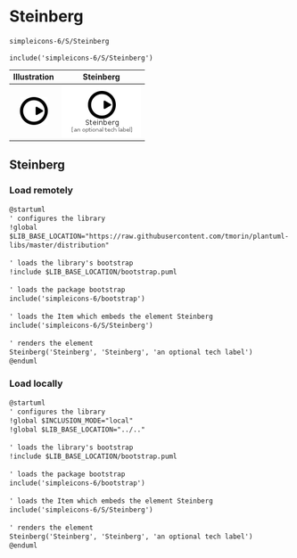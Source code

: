 # Steinberg


```text
simpleicons-6/S/Steinberg
```

```text
include('simpleicons-6/S/Steinberg')
```



| Illustration | Steinberg |
| :---: | :---: |
| ![illustration for Illustration](../../simpleicons-6/S/Steinberg.png) | ![illustration for Steinberg](../../simpleicons-6/S/Steinberg.Local.png) |




## Steinberg

### Load remotely
```plantuml
@startuml
' configures the library
!global $LIB_BASE_LOCATION="https://raw.githubusercontent.com/tmorin/plantuml-libs/master/distribution"

' loads the library's bootstrap
!include $LIB_BASE_LOCATION/bootstrap.puml

' loads the package bootstrap
include('simpleicons-6/bootstrap')

' loads the Item which embeds the element Steinberg
include('simpleicons-6/S/Steinberg')

' renders the element
Steinberg('Steinberg', 'Steinberg', 'an optional tech label')
@enduml
```

### Load locally
```plantuml
@startuml
' configures the library
!global $INCLUSION_MODE="local"
!global $LIB_BASE_LOCATION="../.."

' loads the library's bootstrap
!include $LIB_BASE_LOCATION/bootstrap.puml

' loads the package bootstrap
include('simpleicons-6/bootstrap')

' loads the Item which embeds the element Steinberg
include('simpleicons-6/S/Steinberg')

' renders the element
Steinberg('Steinberg', 'Steinberg', 'an optional tech label')
@enduml
```

